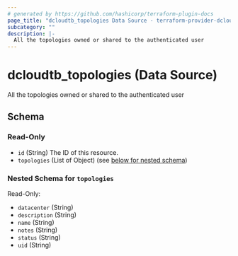 ```yaml
---
# generated by https://github.com/hashicorp/terraform-plugin-docs
page_title: "dcloudtb_topologies Data Source - terraform-provider-dcloudtb"
subcategory: ""
description: |-
  All the topologies owned or shared to the authenticated user
---
```


# dcloudtb_topologies (Data Source)

All the topologies owned or shared to the authenticated user



<!-- schema generated by tfplugindocs -->
## Schema

### Read-Only

- `id` (String) The ID of this resource.
- `topologies` (List of Object) (see [below for nested schema](#nestedatt--topologies))

<a id="nestedatt--topologies"></a>
### Nested Schema for `topologies`

Read-Only:

- `datacenter` (String)
- `description` (String)
- `name` (String)
- `notes` (String)
- `status` (String)
- `uid` (String)


